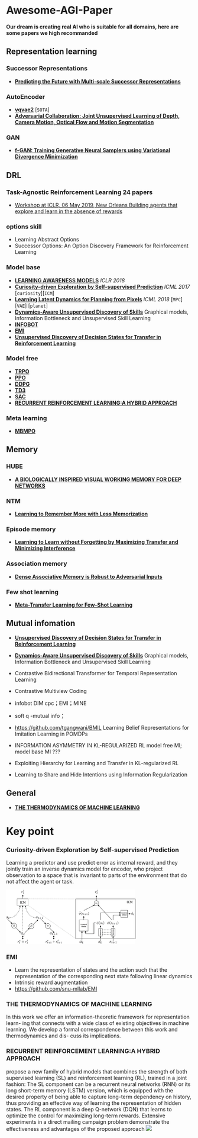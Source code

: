 
# Awesome-AGI-Paper
**Our dream is creating real AI who is suitable for all domains, here are some papers we high recommanded**
## Representation learning
### Successor Representations
   - [**Predicting the Future with Multi-scale Successor Representations**](https://www.biorxiv.org/content/10.1101/449470v1.full#ref-39)
### AutoEncoder
   - [**vqvae2**](https://github.com/rosinality/vq-vae-2-pytorch) [`SOTA`]
   - [**Adversarial Collaboration: Joint Unsupervised Learning of Depth, Camera Motion, Optical  Flow and Motion Segmentation**](https://github.com/anuragranj/cc)
### GAN
- [**f-GAN: Training Generative Neural Samplers using Variational Divergence Minimization**](https://arxiv.org/abs/1606.00709)
## DRL
### Task-Agnostic Reinforcement Learning  24 papers
 - [ Workshop at ICLR, 06 May 2019, New Orleans Building agents that explore and learn in the absence of rewards](https://tarl2019.github.io/)
### options skill
   - Learning Abstract Options
   - Successor Options: An Option Discovery Framework for Reinforcement Learning
### Model base
   - [**LEARNING AWARENESS MODELS**](https://arxiv.org/pdf/1804.06318.pdf) *ICLR 2018* 
   - [**Curiosity-driven Exploration by Self-supervised Prediction**](https://pathak22.github.io/noreward-rl/resources/icml17.pdf) *ICML 2017* [`curiosity`][`ICM`]
   - [**Learning Latent Dynamics for Planning from Pixels**](https://arxiv.org/pdf/1811.04551.pdf) *ICML 2018* [`MPC`][`VAE`]  [`planet`]
   - [**Dynamics-Aware Unsupervised Discovery of Skills**](https://arxiv.org/pdf/1907.01657.pdf)   Graphical models, Information Bottleneck and Unsupervised Skill Learning
   - [**INFOBOT**](https://openreview.net/pdf?id=rJg8yhAqKm) 
   - [**EMI**](https://arxiv.org/abs/1810.01176) 
   - [**Unsupervised Discovery of Decision States for Transfer in Reinforcement Learning**](https://arxiv.org/abs/1907.10580)
### Model free
   - [**TRPO**](https://arxiv.org/abs/1506.02438)
   - [**PPO**](https://arxiv.org/abs/1707.06347)
   - [**DDPG**](https://arxiv.org/abs/1509.02971)
   - [**TD3**](https://arxiv.org/abs/1802.09477)
   - [**SAC**](https://arxiv.org/abs/1801.01290)
   - [**RECURRENT REINFORCEMENT LEARNING:A HYBRID APPROACH**](https://arxiv.org/pdf/1509.03044.pdf)
### Meta learning
   - [**MBMPO**](https://arxiv.org/abs/1809.05214)
## Memory
### HUBE
   - [**A BIOLOGICALLY INSPIRED VISUAL WORKING MEMORY FOR DEEP NETWORKS**](https://github.com/JingbinLiu/STAWM)
### NTM
   - [**Learning to Remember More with Less Memorization**](https://arxiv.org/abs/1901.01347/)
### Episode memory
   - [**Learning to Learn without Forgetting by Maximizing Transfer and Minimizing Interference**](https://github.com/mattriemer/mer)
### Association memory
   - [**Dense Associative Memory is Robust to Adversarial Inputs**](https://arxiv.org/abs/1701.00939)
### Few shot learning
   - [**Meta-Transfer Learning for Few-Shot Learning**](https://arxiv.org/abs/1812.02391)

## Mutual infomation
- [**Unsupervised Discovery of Decision States for Transfer in Reinforcement Learning**](https://arxiv.org/abs/1907.10580)
- [**Dynamics-Aware Unsupervised Discovery of Skills**](https://arxiv.org/pdf/1907.01657.pdf)   Graphical models, Information Bottleneck and Unsupervised Skill Learning

- Contrastive Bidirectional Transformer for Temporal Representation Learning

- Contrastive Multiview Coding 

- infobot DIM cpc；EMI；MINE

- soft q -mutual info；

- https://github.com/tgangwani/BMIL    Learning Belief Representations for Imitation Learning in POMDPs

- INFORMATION ASYMMETRY IN KL-REGULARIZED RL      model free MI; model base MI  ???

- Exploiting Hierarchy for Learning and Transfer in KL-regularized RL

- Learning to Share and Hide Intentions using Information Regularization

## General
- [**THE THERMODYNAMICS OF MACHINE LEARNING**](https://arxiv.org/abs/1807.04162)

# Key point
### Curiosity-driven Exploration by Self-supervised Prediction
Learning a predictor and use predict error as internal reward, and they jointly train an inverse dynamics model for encoder, who project observation to a space that is invariant to parts of the environment that do not affect the agent or task. 

<img src="https://github.com/createamind/Awesome-AGI-Paper/blob/master/img/ICM_min-d1e454752470ec66bea6561d61f2d369d9d8f7fad92c0a3dcdc69614e5dd1f96.png" width="350" style="display:inline"/>

### EMI
* Learn the representation of states and the action such that the representation of the corresponding next state following linear dynamics
* Intrinsic reward augmentation
* https://github.com/snu-mllab/EMI

### THE THERMODYNAMICS OF MACHINE LEARNING
In this work we offer an information-theoretic framework for representation learn- ing that connects with a wide class of existing objectives in machine learning. We develop a formal correspondence between this work and thermodynamics and dis- cuss its implications.

### RECURRENT REINFORCEMENT LEARNING:A HYBRID APPROACH
propose a new family of hybrid models that combines the strength of
both supervised learning (SL) and reinforcement learning (RL), trained in a joint
fashion: The SL component can be a recurrent neural networks (RNN) or its long
short-term memory (LSTM) version, which is equipped with the desired property
of being able to capture long-term dependency on history, thus providing an effective
way of learning the representation of hidden states. The RL component
is a deep Q-network (DQN) that learns to optimize the control for maximizing
long-term rewards. Extensive experiments in a direct mailing campaign problem
demonstrate the effectiveness and advantages of the proposed approach
<img src="https://static.dingtalk.com/media/lALPDgQ9rDbF0TbNAYbNA4Q_900_390.png_620x10000q90g.jpg?auth_bizType=IM&auth_bizEntity=%7B%22cid%22%3A%22133885220%3A447781637%22%2C%22msgId%22%3A%221660320396044%22%7D&open_id=133885220" width="350" style="display:inline"/>
